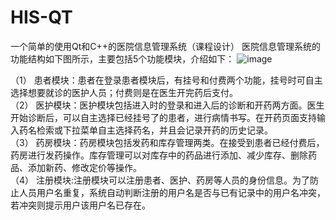 # HIS-QT
一个简单的使用Qt和C++的医院信息管理系统（课程设计）
医院信息管理系统的功能结构如下图所示，主要包括5个功能模块，介绍如下：
![image](https://user-images.githubusercontent.com/54501752/212585130-d4c6f599-ead2-42b4-ae2a-6cbfb22bfe23.png)

 

（1）	患者模块：患者在登录患者模块后，有挂号和付费两个功能，挂号时可自主选择想要就诊的医护人员；付费则是在医生开完药后支付。  
（2）	医护模块：医护模块包括进入时的登录和进入后的诊断和开药两方面。医生开始诊断后，可以自主选择已经挂号了的患者，进行病情书写。在开药页面支持输入药名检索或下拉菜单自主选择药名，并且会记录开药的历史记录。  
（3）	药房模块：药房模块包括发药和库存管理两类。在接受到患者已经付费后，药房进行发药操作。库存管理可以对库存中的药品进行添加、减少库存、删除药品、添加新药、修改定价等操作。  
（4）	注册模块:注册模块可以注册患者、医护、药房等人员的身份信息。为了防止人员用户名重复，系统自动判断注册的用户名是否与已有记录中的用户名冲突，若冲突则提示用户该用户名已存在。
